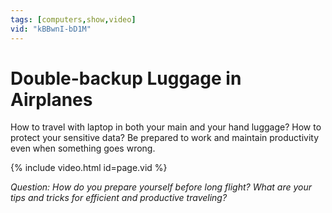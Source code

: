 ```yaml
---
tags: [computers,show,video]
vid: "kBBwnI-bD1M"
---
```


# Double-backup Luggage in Airplanes

How to travel with laptop in both your main and your hand luggage? How to protect your sensitive data? Be prepared to work and maintain productivity even when something goes wrong.

{% include video.html id=page.vid %}

_Question:_ _How do you prepare yourself before long flight? What are your tips and tricks for efficient and productive traveling?_

[n]: https://michael.gratis/nozbe